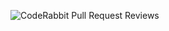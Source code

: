 ![CodeRabbit Pull Request Reviews](https://img.shields.io/coderabbit/prs/github/kindaboxs/lockedboxs?utm_source=oss&utm_medium=github&utm_campaign=kindaboxs%2Flockedboxs&labelColor=171717&color=FF570A&link=https%3A%2F%2Fcoderabbit.ai&label=CodeRabbit+Reviews)
